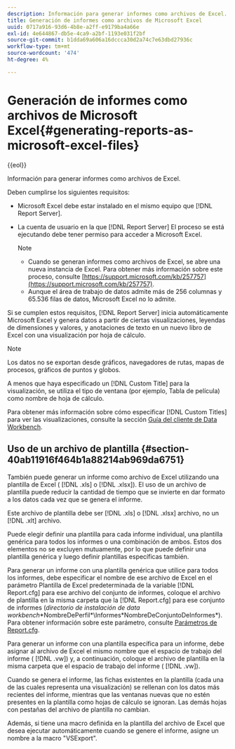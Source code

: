 ```yaml
---
description: Información para generar informes como archivos de Excel.
title: Generación de informes como archivos de Microsoft Excel
uuid: 0717a916-93d6-4b8e-a2ff-e9179ba4a66e
exl-id: 4e644867-db5e-4ca9-a2bf-1193e031f2bf
source-git-commit: b1dda69a606a16dccca30d2a74c7e63dbd27936c
workflow-type: tm+mt
source-wordcount: '474'
ht-degree: 4%

---
```


# Generación de informes como archivos de Microsoft Excel{#generating-reports-as-microsoft-excel-files}

{{eol}}

Información para generar informes como archivos de Excel.

Deben cumplirse los siguientes requisitos:

* Microsoft Excel debe estar instalado en el mismo equipo que [!DNL Report Server].
* La cuenta de usuario en la que [!DNL Report Server] El proceso se está ejecutando debe tener permiso para acceder a Microsoft Excel.

   >[!NOTE]
   >
   >
   >
   >
   >    * Cuando se generan informes como archivos de Excel, se abre una nueva instancia de Excel. Para obtener más información sobre este proceso, consulte [https://support.microsoft.com/kb/257757](https://support.microsoft.com/kb/257757).
   >    * Aunque el área de trabajo de datos admite más de 256 columnas y 65.536 filas de datos, Microsoft Excel no lo admite.


Si se cumplen estos requisitos, [!DNL Report Server] inicia automáticamente Microsoft Excel y genera datos a partir de ciertas visualizaciones, leyendas de dimensiones y valores, y anotaciones de texto en un nuevo libro de Excel con una visualización por hoja de cálculo.

>[!NOTE]
>
>Los datos no se exportan desde gráficos, navegadores de rutas, mapas de procesos, gráficos de puntos y globos.

A menos que haya especificado un [!DNL Custom Title] para la visualización, se utiliza el tipo de ventana (por ejemplo, Tabla de película) como nombre de hoja de cálculo.

Para obtener más información sobre cómo especificar [!DNL Custom Titles] para ver las visualizaciones, consulte la sección [Guía del cliente de Data Workbench](https://experienceleague.adobe.com/docs/data-workbench/using/client/t-open-ins.html?lang=es).

## Uso de un archivo de plantilla {#section-40ab11916f464b1a88214ab969da6751}

También puede generar un informe como archivo de Excel utilizando una plantilla de Excel ( [!DNL .xls] o [!DNL .xlsx]). El uso de un archivo de plantilla puede reducir la cantidad de tiempo que se invierte en dar formato a los datos cada vez que se genera el informe.

Este archivo de plantilla debe ser [!DNL .xls] o [!DNL .xlsx] archivo, no un [!DNL .xlt] archivo.

Puede elegir definir una plantilla para cada informe individual, una plantilla genérica para todos los informes o una combinación de ambos. Estos dos elementos no se excluyen mutuamente, por lo que puede definir una plantilla genérica y luego definir plantillas específicas también.

Para generar un informe con una plantilla genérica que utilice para todos los informes, debe especificar el nombre de ese archivo de Excel en el parámetro Plantilla de Excel predeterminada de la variable [!DNL Report.cfg] para ese archivo del conjunto de informes, coloque el archivo de plantilla en la misma carpeta que la [!DNL Report.cfg] para ese conjunto de informes (*directorio de instalación de data workbench*\*NombreDePerfil*\Informes\*NombreDeConjuntoDeInformes*). Para obtener información sobre este parámetro, consulte [Parámetros de Report.cfg](../../../../../home/c-rpt-oview/c-rpt-param-ref/c-rpt-param.md#concept-838e59d72d3f4cb29ee15f5c7eb0ceff).

Para generar un informe con una plantilla específica para un informe, debe asignar al archivo de Excel el mismo nombre que el espacio de trabajo del informe ( [!DNL .vw]) y, a continuación, coloque el archivo de plantilla en la misma carpeta que el espacio de trabajo del informe ( [!DNL .vw]).

Cuando se genera el informe, las fichas existentes en la plantilla (cada una de las cuales representa una visualización) se rellenan con los datos más recientes del informe, mientras que las ventanas nuevas que no estén presentes en la plantilla como hojas de cálculo se ignoran. Las demás hojas con pestañas del archivo de plantilla no cambian.

Además, si tiene una macro definida en la plantilla del archivo de Excel que desea ejecutar automáticamente cuando se genere el informe, asigne un nombre a la macro &quot;VSExport&quot;.
